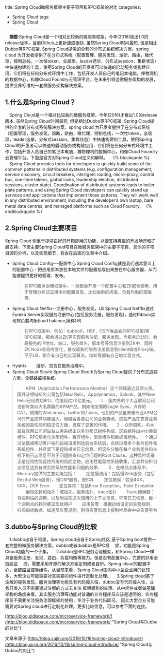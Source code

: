 
title: Spring Cloud微服务框架主要子项目和RPC框架的对比
categories:
- Spring Cloud
tags:
- Spring Cloud
---
　**摘要**:Spring Cloud是一个相对比较新的微服务框架，今年(2016)推出1.0的release版本，目前Github上更新速度很快. 虽然Spring Cloud时间最短, 但是相比Dubbo等RPC框架, Spring Cloud提供的全套的分布式系统解决方案。spring cloud 为开发者提供了在分布式系统（配置管理，服务发现，熔断，路由，微代理，控制总线，一次性token，全局琐，leader选举，分布式session，集群状态）中快速构建的工具，使用Spring Cloud的开发者可以快速的启动服务或构建应用．它们将在任何分布式环境中工作，包括开发人员自己的笔记本电脑，裸物理机的数据中心，和像Cloud Foundry云管理平台。在未来引领这微服务架构的发展，提供业界标准的一套微服务架构解决方案。
<!--more-->

## 1.什么是Spring Cloud？
 　Spring Cloud是一个相对比较新的微服务框架，今年(2016)才推出1.0的release版本. 虽然Spring Cloud时间最短, 但是相比Dubbo等RPC框架, Spring Cloud提供的全套的分布式系统解决方案。spring cloud 为开发者提供了在分布式系统（配置管理，服务发现，熔断，路由，微代理，控制总线，一次性token，全居琐，leader选举，分布式session，集群状态）中快速构建的工具，使用Spring Cloud的开发者可以快速的启动服务或构建应用．它们将在任何分布式环境中工作，包括开发人员自己的笔记本电脑，裸物理机的数据中心，和像Cloud Foundry云管理平台。下面是官方对Spring Cloud定义和解释。
　{% blockquote %}
  　Spring Cloud provides tools for developers to quickly build some of the common patterns in distributed systems (e.g. configuration management, service discovery, circuit breakers, intelligent routing, micro-proxy, control bus, one-time tokens, global locks, leadership election, distributed sessions, cluster state). Coordination of distributed systems leads to boiler plate patterns, and using Spring Cloud developers can quickly stand up services and applications that implement those patterns. They will work well in any distributed environment, including the developer’s own laptop, bare metal data centres, and managed platforms such as Cloud Foundry.
　{% endblockquote %}

## 2.Spring Cloud主要项目
  Spring Cloud 侧重于提供良好的开箱即用的功能，以便支持典型的开发场景和扩展支持。下面主要Spring Cloud项目在微服务框架中的主要子项目，具体的子项目源码分析，以及实现细节，将会在后面的文章中介绍。
- Spring Cloud Config---配置中心
   Spring Cloud Config就是我们通常意义上的配置中心 - 把应用原本放在本地文件的配置抽取出来放在中心服务器，从而能够提供更好的管理、发布。
   >在RPC服务治理框架中，一般都会开发一个配置中心和ZK配合使用，用于管理分布式应用中的配置信息。比如熔断的阀值，负载均衡的策略等。
- Spring Cloud Netflix--注册中心，服务发现，LB
   Spring Cloud Netflix通过Eureka Server实现服务注册中心(包括服务注册，服务发现)，通过Ribbon实现软负载均衡(load balance,简称LB)
   >在RPC框架中，例如：dubboX，HSF，OSP(唯品会的RPC框架)等RPC框架，都会通过ZK等实现服务注册，服务发现。当服务启动时，会将服务的IP地址，端口，服务命名，版本号等信息注册到ZK中，同时ZK Node会监听变化，接收最新的服务注册信息到client端或Proxy端。
   >至于LB，都会有自己的实现算法，熔断等都有自己的实现方式。
- Hystrix
　　熔断，包含在服务治理中。
- Spring Cloud Sleuth
   Spring Cloud Sleuth为Spring Cloud提供了分布式追踪方案。全链路监控系统。
>　　APM（Application Performance Monitor）这个领域最近异常火热。国外该领域知名公司包括New Relic，Appdynamics，Splunk。其中New Relic已经成功IPO，估值超过20亿美元。
>　１．国内外的个大互联网公司也都有类似大名鼎鼎的APM产品，例如淘宝鹰眼Eagle Eyes，点评的CAT，微博的Watchman，twitter的Zipkin。他们的产品虽未像专业APM公司的产品这样功能强大，但结合各自公司的业务特点，这些产品在支撑业务系统的高性能和稳定性方面，发挥了显著的作用。
> 　２．众所周知，中大型互联网公司的后台业务系统由众多分布式组件构成，这些组件由web类型组件，RPC服务化类型组件，缓存组件，消息组件和数据库组件。一个通过浏览器或移动客户端的前端请求到达后台系统后，会经过很多个业务组件和系统组件，并且留下足迹和相关日志信息。但这些分散在每个业务组件和主机下的日志信息不利于问题排查和定位问题的Root Cause。这种监控场景正是应用性能监控系统的用武之地，应用性能监控系统收集，汇总并分析日志信息达到有效监控系统性能和问题的效果．
>　３．在唯品会体系中，Mercury提供的主要功能包括：
　　定位慢调用：包括慢Web服务（包括Restful Web服务），慢OSP服务，慢SQL
　　定位错误：包括4XX，5XX，OSP Error
　　定位异常：包括Error Exception，Fatal Exception
　　展现依赖和拓扑：域拓扑，服务拓扑，trace拓扑
　　Trace调用链：将端到端的调用，以及附加在这次调用的上下文信息，异常日志信息，每一个调用点的耗时都呈现给用户
　　应用告警：根据运维设定的告警规则，扫描指标数据，如违反告警规则，则将告警信息上报到唯品会中央告警平台

## 3.dubbo与Spring Cloud的比较
   　1.dubbo出自于阿里，Spring cloud出自于Spring社区,基于Spring boot提供一套完整的微服务解决方案。dubbo或者dubbox是RPC框
　架，功能是Spring Cloud功能的一个子集。
   　2.dubbo是RPC服务治理框架，和Spring Cloud一样具备服务注册、发现、路由、负载均衡等能力。但是没有配置中心，完整的好用全链路监
　控，需要采用开源的解决方案定制或者自研。Spring cloud的配置中心，全链路监控等组件。从目前来看，Spring Cloud国内中小型企业用的比较多，大型企业可能需要对其需要的组件进行定制化处理。
   　3.Spring cloud基于注解的服务发现，服务治理等功能具有代码侵入性，dubbo没有代码侵入性，业务开发人员不需要通过注解的方式去关注
框架级别的处理。从中间件或者做基础架构的角度来看，其实服务治理等功能对普通的业务程序员应该是透明的，业务程序员不需要关注服务治理框架的使用，专注于业务代码即可。
   因此大型企业可能需要对Spring cloud进行定制化处理。更多比较信息，可以参考下面的连接。
   
   [http://blog.didispace.com/microservice-framework/](http://blog.didispace.com/microservice-framework/ "Spring Cloud与Dubbo的对比")

   文章来源于:[http://blog.xujin.org/2016/10/18/spring-cloud-introduce/](http://blog.xujin.org/2016/10/18/spring-cloud-introduce/ "Spring Cloud与Dubbo的对比")